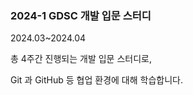 ### 2024-1 GDSC 개발 입문 스터디

2024.03~2024.04

총 4주간 진행되는 개발 입문 스터디로,

Git 과 GitHub 등 협업 환경에 대해 학습합니다.
